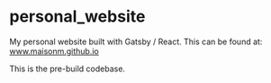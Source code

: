 # personal_website


My personal website built with Gatsby / React. This can be found at: www.maisonm.github.io

This is the pre-build codebase.
